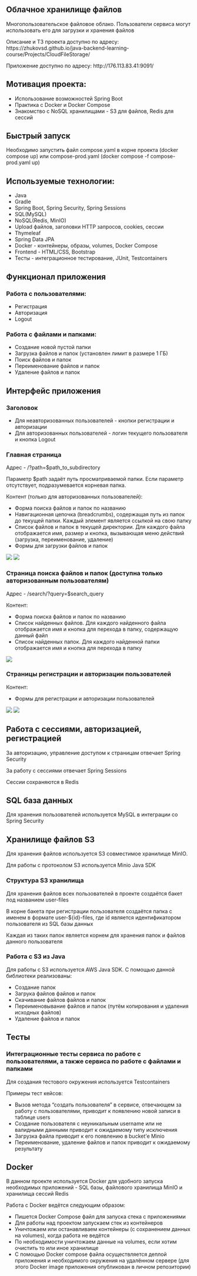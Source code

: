 <h2>Облачное хранилище файлов</h2>
<p>Многопользовательское файловое облако. Пользователи сервиса могут использовать его для загрузки и хранения файлов</p>
<p>Описание и ТЗ проекта доступно по адресу: https://zhukovsd.github.io/java-backend-learning-course/Projects/CloudFileStorage/</p>
<p>Приложение доступно по адресу: http://176.113.83.41:9091/</p>

<h2>Мотивация проекта: </h2>
<ul>
<li>Использование возможностей Spring Boot</li>
<li>Практика с Docker и Docker Compose</li>
<li>Знакомство с NoSQL хранилищами - S3 для файлов, Redis для сессий</li>
</ul>

<h2>Быстрый запуск</h2>
<p>Необходимо запустить файл compose.yaml в корне проекта (docker compose up) или compose-prod.yaml (docker compose -f compose-prod.yaml up)</p>

<h2>Используемые технологии: </h2>
<ul>
<li>Java</li>
<li>Gradle</li>
<li>Spring Boot, Spring Security, Spring Sessions</li>
<li>SQL(MySQL)</li>
<li>NoSQL(Redis, MinIO)</li>
<li>Upload файлов, заголовки HTTP запросов, cookies, сессии</li>
<li>Thymeleaf</li>
<li>Spring Data JPA</li>
<li>Docker - контейнеры, образы, volumes, Docker Compose</li>
<li>Frontend - HTML/CSS, Bootstrap</li>
<li>Тесты - интеграционное тестирование, JUnit, Testcontainers</li>
</ul>

<h2>Функционал приложения</h2>
<h3>Работа с пользователями:</h3>
<ul>
<li>Регистрация</li>
<li>Авторизация</li>
<li>Logout</li>
</ul>

<h3>Работа с файлами и папками:</h3>

<ul>
<li>Создание новой пустой папки</li>
<li>Загрузка файлов и папок (установлен лимит в размере 1 ГБ)</li>
<liСкачивание файлов и папок></liСкачивание>
<li>Поиск файлов и папок</li>
<li>Переименование файлов и папок</li>
<li>Удаление файлов и папок</li>
</ul>

<h2>Интерфейс приложения</h2>
<h3>Заголовок</h3>
<ul>
<li>Для неавторизованных пользователей - кнопки регистрации и авторизации</li>
<li>Для авторизованных пользователей - логин текущего пользователя и кнопка Logout</li>
</ul>

<h3>Главная страница</h3>
<p>Адрес - /?path=$path_to_subdirectory</p>
<p>Параметр $path задаёт путь просматриваемой папки. Если параметр отсутствует, подразумевается корневая папка.</p>
<p>Контент (только для авторизованных пользователей):</p>
<ul>
<li>Форма поиска файлов и папок по названию</li>
<li>Навигационная цепочка (breadcrumbs), содержащая путь из папок до текущей папки. Каждый элемент является ссылкой на свою папку</li>
<li>Список файлов и папок в текущей директории. Для каждого файла отображается имя, размер и кнопка, вызывающая меню действий (загрузка, переименование, удаление)</li>
<li>Формы для загрузки файлов и папок</li>
</ul>

<img src="prev_img/main_page_unauthorized.png">
<img src="prev_img/main_page_authorized.png">

<h3>Страница поиска файлов и папок (доступна только авторизованным пользователям)</h3>
<p>Адрес - /search/?query=$search_query</p>
<p>Контент:</p>

<ul>
<li>Форма поиска файлов и папок по названию</li>
<li>Список найденных файлов. Для каждого найденного файла отображается имя и кнопка для перехода в папку, содержащую данный файл</li>
<li>Список найденных папок. Для каждого найденной папки отображается имя и кнопка для перехода в папку</li>
</ul>

<img src="prev_img/search_page.png">

<h3>Страницы регистрации и авторизации пользователей</h3>
<p>Контент:</p>
<ul>
<li>Формы для регистрации и авторизации пользователей </li>
</ul>
<img src="prev_img/sign_up_form.png">
<img src="prev_img/sign_in_form.png">
<h2>Работа с сессиями, авторизацией, регистрацией</h2>
<p>За авторизацию, управление доступом к страницам отвечает Spring Security</p>
<p>За работу с сессиями отвечает Spring Sessions</p>
<p>Сессии сохраняются в Redis</p>

<h2>SQL база данных</h2>
<p>Для хранения пользователей используется MySQL в интеграции со Spring Security</p>

<h2>Хранилище файлов S3</h2>
<p>Для хранения файлов используется S3 совместимое хранилище MinIO.</p>
<p>Для работы с протоколом S3 используется Minio Java SDK</p>

<h3>Структура S3 хранилища</h3>
<p>Для хранения файлов всех пользователей в проекте создаётся бакет под названием user-files</p>
<p>В корне бакета при регистрации пользователя создаётся папка с именем в формате user-${id}-files, где id является идентификатором пользователя из SQL базы данных</p>
<p>Каждая из таких папок является корнем для хранения папок и файлов данного пользователя</p>

<h3>Работа с S3 из Java</h3>
<p>Для работы с S3 используется AWS Java SDK. С помощью данной библиотеки реализованы:</p>
<ul>
<li>Создание папок</li>
<li>Загрука файлов файлов и папок</li>
<li>Скачивание файлов файлов и папок</li>
<li>Переименовывание файлов и папок (путём копирования и удаления исходных файлов)</li>
<li>Удаление файлов и папок</li>
</ul>

<h2>Тесты</h2>
<h3>Интеграционные тесты сервиса по работе с пользователями, а также сервиса по работе с файлами и папками</h3>
<p>Для создания тестового окружения используется Testcontainers</p>
<p>Примеры тест кейсов:</p>
<ul>
<li>Вызов метода “создать пользователя” в сервисе, отвечающем за работу с пользователями, приводит к появлению новой записи в таблице users</li>
<li>Создание пользователя с неуникальным username или не валидными данными приводит к ожидаемому типу исключения</li>
<li>Загрузка файла приводит к его появлению в bucket’е Minio</li>
<li>Переименование, удаление файлов и папок приводит к ожидаемому результату</li>
</ul>

<h2>Docker</h2>
<p>В данном проекте используется Docker для удобного запуска необходимых приложений - SQL базы, файлового хранилища MinIO и хранилища сессий Redis</p>
<p>Работа с Docker ведётся следующим образом:</p>
<ul>
<li>Пишется Docker Compose файл для запуска стека с приложениями</li>
<li>Для работы над проектом запускаем стек из контейнеров</li>
<li>Уничтожаем или останавливаем контейнеры (с сохранением данных на volumes), когда работа не ведётся</li>
<li>По необходимости уничтожаем данные на volumes, если хотим очистить то или иное хранилище</li>
<li>С помощью Docker compose файла осуществляется деплой приложения и необходимого окружения на удалённом сервере (для этого Docker image приложения опубликован в личном репозитории)</li>
</ul>




